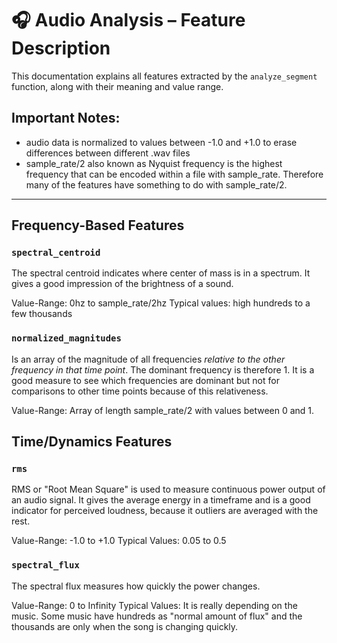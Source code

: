 # 🎧 Audio Analysis – Feature Description

This documentation explains all features extracted by the `analyze_segment` function, along with their meaning and value range.

## Important Notes:
- audio data is normalized to values between -1.0 and +1.0 to erase differences between different .wav files
- sample_rate/2 also known as Nyquist frequency is the highest frequency that can be encoded within a file with sample_rate. Therefore many of the features have something to do with sample_rate/2.

---

## Frequency-Based Features

### `spectral_centroid`
The spectral centroid indicates where center of mass is in a spectrum. It gives a good impression of the brightness of a sound.

Value-Range: 0hz to sample_rate/2hz
Typical values: high hundreds to a few thousands

### `normalized_magnitudes`
Is an array of the magnitude of all frequencies *relative to the other frequency in that time point*.
The dominant frequency is therefore 1. It is a good measure to see which frequencies are dominant but not for comparisons to other time points because of this relativeness.

Value-Range: Array of length sample_rate/2 with values between 0 and 1.

## Time/Dynamics Features

### `rms`
RMS or "Root Mean Square" is used to measure continuous power output of an audio signal.
It gives the average energy in a timeframe and is a good indicator for perceived loudness, because it outliers are averaged with the rest.

Value-Range: -1.0 to +1.0
Typical Values: 0.05 to 0.5

### `spectral_flux`
The spectral flux measures how quickly the power changes.

Value-Range: 0 to Infinity
Typical Values: It is really depending on the music. Some music have hundreds as "normal amount of flux" and the thousands are only when the song is changing quickly. 